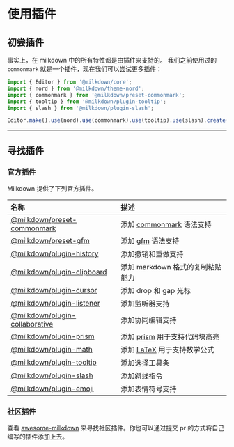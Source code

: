 # 使用插件

## 初尝插件

事实上，在 milkdown 中的所有特性都是由插件来支持的。
我们之前使用过的 `commonmark` 就是一个插件，现在我们可以尝试更多插件：

```typescript
import { Editor } from '@milkdown/core';
import { nord } from '@milkdown/theme-nord';
import { commonmark } from '@milkdown/preset-commonmark';
import { tooltip } from '@milkdown/plugin-tooltip';
import { slash } from '@milkdown/plugin-slash';

Editor.make().use(nord).use(commonmark).use(tooltip).use(slash).create();
```

---

## 寻找插件

### 官方插件

Milkdown 提供了下列官方插件。

| 名称                                                                                           | 描述                                                               |
| :--------------------------------------------------------------------------------------------- | :----------------------------------------------------------------- |
| [@milkdown/preset-commonmark](https://www.npmjs.com/package/@milkdown/preset-commonmark)       | 添加 [commonmark](https://commonmark.org/) 语法支持                |
| [@milkdown/preset-gfm](https://www.npmjs.com/package/@milkdown/preset-gfm)                     | 添加 [gfm](https://github.github.com/gfm/) 语法支持                |
| [@milkdown/plugin-history](https://www.npmjs.com/package/@milkdown/plugin-history)             | 添加撤销和重做支持                                                 |
| [@milkdown/plugin-clipboard](https://www.npmjs.com/package/@milkdown/plugin-clipboard)         | 添加 markdown 格式的复制粘贴能力                                   |
| [@milkdown/plugin-cursor](https://www.npmjs.com/package/@milkdown/plugin-cursor)               | 添加 drop 和 gap 光标                                              |
| [@milkdown/plugin-listener](https://www.npmjs.com/package/@milkdown/plugin-listener)           | 添加监听器支持                                                     |
| [@milkdown/plugin-collaborative](https://www.npmjs.com/package/@milkdown/plugin-collaborative) | 添加协同编辑支持                                                   |
| [@milkdown/plugin-prism](https://www.npmjs.com/package/@milkdown/plugin-prism)                 | 添加 [prism](https://prismjs.com/) 用于支持代码块高亮              |
| [@milkdown/plugin-math](https://www.npmjs.com/package/@milkdown/plugin-math)                   | 添加 [LaTeX](https://en.wikipedia.org/wiki/LaTeX) 用于支持数学公式 |
| [@milkdown/plugin-tooltip](https://www.npmjs.com/package/@milkdown/plugin-tooltip)             | 添加选择工具条                                                     |
| [@milkdown/plugin-slash](https://www.npmjs.com/package/@milkdown/plugin-slash)                 | 添加斜线指令                                                       |
| [@milkdown/plugin-emoji](https://www.npmjs.com/package/@milkdown/plugin-emoji)                 | 添加表情符号支持                                                   |

### 社区插件

查看 [awesome-milkdown](https://github.com/Saul-Mirone/awesome-milkdown) 来寻找社区插件。你也可以通过提交 pr 的方式将自己编写的插件添加上去。
